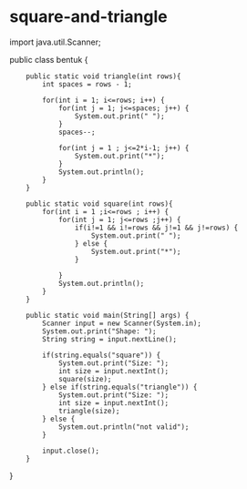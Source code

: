# square-and-triangle

import java.util.Scanner;

public class bentuk {

		public static void triangle(int rows){
			int spaces = rows - 1;
			
			for(int i = 1; i<=rows; i++) {
				for(int j = 1; j<=spaces; j++) {
					System.out.print(" ");
				}
				spaces--;
				
				for(int j = 1 ; j<=2*i-1; j++) {
					System.out.print("*");
				}
				System.out.println();
			}
		}

		public static void square(int rows){
			for(int i = 1 ;i<=rows ; i++) {
				for(int j = 1; j<=rows ;j++) {
					if(i!=1 && i!=rows && j!=1 && j!=rows) {
						System.out.print(" ");
					} else {
						System.out.print("*");
					}
					
				}
				System.out.println();
			}
		}
		
		public static void main(String[] args) {
			Scanner input = new Scanner(System.in);
			System.out.print("Shape: ");
			String string = input.nextLine();
			
			if(string.equals("square")) {
				System.out.print("Size: ");
				int size = input.nextInt();
				square(size);
			} else if(string.equals("triangle")) {
				System.out.print("Size: ");
				int size = input.nextInt();
				triangle(size);
			} else {
				System.out.println("not valid");
			}
			
			input.close();
		}
	
}
